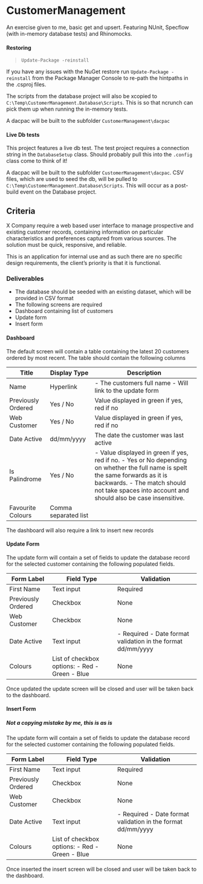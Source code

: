 # CustomerManagement
An exercise given to me, basic get and upsert. Featuring NUnit, Specflow (with in-memory database tests) and Rhinomocks.

#### Restoring
> `Update-Package -reinstall`

If you have any issues with the NuGet restore run `Update-Package -reinstall` from the Package Manager Console to re-path the hintpaths in the .csproj files.

The scripts from the database project will also be xcopied to `C:\Temp\CustomerManagement.Database\Scripts`. This is so that ncrunch can pick them up when running the in-memory tests.

A dacpac will be built to the subfolder `CustomerManagement\dacpac`

#### Live Db tests
This project features a live db test. The test project requires a connection string in the `DatabaseSetup` class. Should probably pull this into the `.config` class come to think of it!

A dacpac will be built to the subfolder `CustomerManagement\dacpac`. CSV files, which are used to seed the db, will be pulled to `C:\Temp\CustomerManagement.Database\Scripts`. This will occur as a post-build event on the Database project.

## Criteria

X Company require a web based user interface to manage prospective and existing customer records, containing information on particular characteristics and preferences captured from various sources. The solution must be quick, responsive, and reliable. 

This is an application for internal use and as such there are no specific design requirements, the client’s priority is that it is functional.

### Deliverables
*	The database should be seeded with an existing dataset, which will be provided in CSV format
*	The following screens are required
*	Dashboard containing list of customers
*	Update form
*	Insert form

#### Dashboard
The default screen will contain a table containing the latest 20 customers ordered by most recent. The table should contain the following columns

| Title | Display Type | Description |
|-------|--------------|-------------|
| Name | Hyperlink | - The customers full name - Will link to the update form |
| Previously Ordered | Yes / No | Value displayed in green if yes, red if no |
| Web Customer    |    Yes / No    | Value displayed in green if yes, red if no |
| Date Active     |    dd/mm/yyyy  | The date the customer was last active |
| Is Palindrome   |    Yes / No    | - Value displayed in green if yes, red if no. - Yes or No depending on whether the full name is spelt the same forwards as it is backwards. - The match should not take spaces into account and should also be case insensitive. |
| Favourite Colours | Comma separated list | |

The dashboard will also require a link to insert new records

#### Update Form
The update form will contain a set of fields to update the database record for the selected customer containing the following populated fields.

| Form Label    | Field Type    | Validation    |
|-----------------------|-----------------------------------------------------|-----------------------------------------------------------------|
| First Name    | Text input    | Required    |
| Previously Ordered    | Checkbox    | None    |
| Web Customer    | Checkbox    | None    |
| Date Active    | Text input    | - Required - Date format validation in the format dd/mm/yyyy    |
| Colours    | List of checkbox   options: - Red - Green - Blue    | None    |

Once updated the update screen will be closed and user will be taken back to the dashboard.

#### Insert Form
##### Not a copying mistake by me, this is as is

The update form will contain a set of fields to update the database record for the selected customer containing the following populated fields.

| Form Label    | Field Type    | Validation    |
|-----------------------|-----------------------------------------------------|-----------------------------------------------------------------|
| First Name    | Text input    | Required    |
| Previously Ordered    | Checkbox    | None    |
| Web Customer    | Checkbox    | None    |
| Date Active    | Text input    | - Required - Date format validation in the format dd/mm/yyyy    |
| Colours    | List of checkbox   options: - Red - Green - Blue    | None    |

Once inserted the insert screen will be closed and user will be taken back to the dashboard.